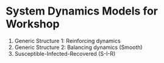 # System Dynamics Models for Workshop

1. Generic Structure 1: Reinforcing dynamics
2. Generic Structure 2: Balancing dynamics (Smooth)
3. Susceptible-Infected-Recovered (S-I-R)
